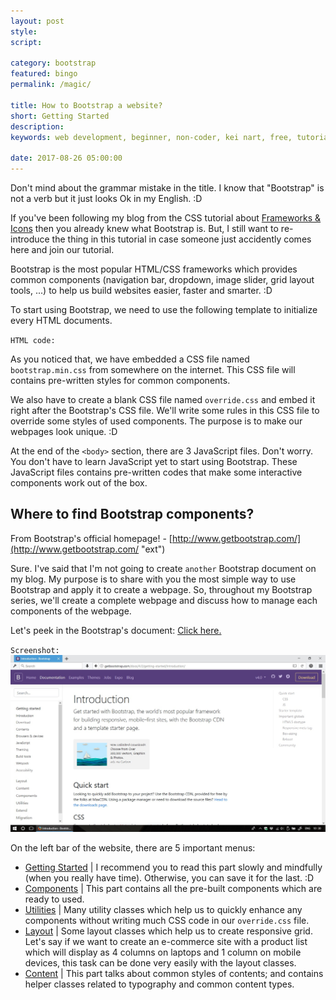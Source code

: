 ```yaml
---
layout: post
style:
script:

category: bootstrap
featured: bingo
permalink: /magic/

title: How to Bootstrap a website?
short: Getting Started
description:
keywords: web development, beginner, non-coder, kei nart, free, tutorial, coding, programming, code nart, html, css, bootstrap

date: 2017-08-26 05:00:00
---
```


Don't mind about the grammar mistake in the title. I know that "Bootstrap" is not
a verb but it just looks Ok in my English. :D

If you've been following my blog from the CSS tutorial about
[Frameworks & Icons](https://codenart.github.io/css/2017/08/24/css-14-frameworks-icons.html "ext")
then you already knew what Bootstrap is. But, I still want to re-introduce the
thing in this tutorial in case someone just accidently comes here and join our tutorial.

Bootstrap is the most popular HTML/CSS frameworks which provides common components
(navigation bar, dropdown, image slider, grid layout tools, ...) to help us build
websites easier, faster and smarter. :D

To start using Bootstrap, we need to use the following template to initialize
every HTML documents.

`HTML code:`
<script src="https://gist.github.com/codenart/6efb4d9dbe8577033631e7ee012874d8.js">
</script>

As you noticed that, we have embedded a CSS file named `bootstrap.min.css` from
somewhere on the internet. This CSS file will contains pre-written styles for
common components.

We also have to create a blank CSS file named `override.css` and embed it right
after the Bootstrap's CSS file. We'll write some rules in this CSS file to override
some styles of used components. The purpose is to make our webpages look unique. :D

At the end of the `<body>` section, there are 3 JavaScript files. Don't worry.
You don't have to learn JavaScript yet to start using Bootstrap. These JavaScript
files contains pre-written codes that make some interactive components work out
of the box.

## Where to find Bootstrap components?

From Bootstrap's official homepage! - [http://www.getbootstrap.com/](http://www.getbootstrap.com/ "ext")

Sure. I've said that I'm not going to create `another` Bootstrap document on my
blog. My purpose is to share with you the most simple way to use Bootstrap and
apply it to create a webpage. So, throughout my Bootstrap series, we'll create
a complete webpage and discuss how to manage each components of the webpage.

Let's peek in the Bootstrap's document:
[Click here.](http://getbootstrap.com/docs/4.0/getting-started/introduction/ "ext")

`Screenshot:`
![bootstrap's homepage](/images/bootstrap/1/official.jpg)

On the left bar of the website, there are 5 important menus:

- [Getting Started](http://getbootstrap.com/docs/4.0/getting-started/introduction/ "ext") |
I recommend you to read this part slowly and mindfully (when you really have time).
Otherwise, you can save it for the last. :D
- [Components](http://getbootstrap.com/docs/4.0/components/alerts/ "ext") | This
part contains all the pre-built components which are ready to used.
- [Utilities](http://getbootstrap.com/docs/4.0/utilities/borders/ "ext") | Many
utility classes which help us to quickly enhance any components without writing
much CSS code in our `override.css` file.
- [Layout](http://getbootstrap.com/docs/4.0/layout/overview/ "ext") | Some layout
classes which help us to create responsive grid. Let's say if we want to create
an e-commerce site with a product list which will display as 4 columns on laptops
and 1 column on mobile devices, this task can be done very easily with the layout
classes.
- [Content](http://getbootstrap.com/docs/4.0/content/reboot/ "ext") | This part
talks about common styles of contents; and contains helper classes related to
typography and common content types.

##
